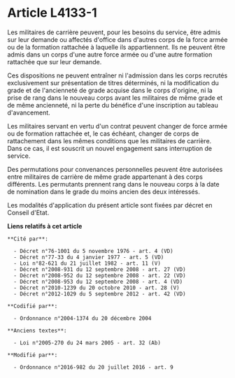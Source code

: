 # Article L4133-1

Les militaires de carrière peuvent, pour les besoins du service, être admis sur leur demande ou affectés d'office dans
d'autres corps de la force armée ou de la formation rattachée à laquelle ils appartiennent. Ils ne peuvent être admis dans un
corps d'une autre force armée ou d'une autre formation rattachée que sur leur demande.

Ces dispositions ne peuvent entraîner ni l'admission dans les corps recrutés exclusivement sur présentation de titres
déterminés, ni la modification du grade et de l'ancienneté de grade acquise dans le corps d'origine, ni la prise de rang dans
le nouveau corps avant les militaires de même grade et de même ancienneté, ni la perte du bénéfice d'une inscription au
tableau d'avancement.

Les militaires servant en vertu d'un contrat peuvent changer de force armée ou de formation rattachée et, le cas échéant,
changer de corps de rattachement dans les mêmes conditions que les militaires de carrière. Dans ce cas, il est souscrit un
nouvel engagement sans interruption de service.

Des permutations pour convenances personnelles peuvent être autorisées entre militaires de carrière de même grade appartenant
à des corps différents. Les permutants prennent rang dans le nouveau corps à la date de nomination dans le grade du moins
ancien des deux intéressés.

Les modalités d'application du présent article sont fixées par décret en Conseil d'Etat.

**Liens relatifs à cet article**

	**Cité par**:

	  - Décret n°76-1001 du 5 novembre 1976 - art. 4 (VD)
	  - Décret n°77-33 du 4 janvier 1977 - art. 5 (VD)
	  - Loi n°82-621 du 21 juillet 1982 - art. 11 (V)
	  - Décret n°2008-931 du 12 septembre 2008 - art. 27 (VD)
	  - Décret n°2008-952 du 12 septembre 2008 - art. 22 (VD)
	  - Décret n°2008-953 du 12 septembre 2008 - art. 4 (VD)
	  - Décret n°2010-1239 du 20 octobre 2010 - art. 28 (V)
	  - Décret n°2012-1029 du 5 septembre 2012 - art. 42 (VD)

	**Codifié par**:

	  - Ordonnance n°2004-1374 du 20 décembre 2004

	**Anciens textes**:

	  - Loi n°2005-270 du 24 mars 2005 - art. 32 (Ab)

	**Modifié par**:

	  - Ordonnance n°2016-982 du 20 juillet 2016 - art. 9
